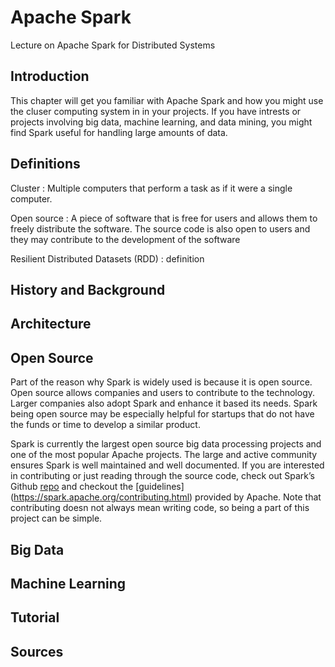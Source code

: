 # Apache Spark
Lecture on Apache Spark for Distributed Systems
## Introduction
This chapter will get you familiar with Apache Spark and how you might use the cluser computing system in in your projects. If you have intrests or projects involving big data, machine learning, and data mining, you might find Spark useful for handling large amounts of data. 
## Definitions 
Cluster
: Multiple computers that perform a task as if it were a single computer.

Open source
: A piece of software that is free for users and allows them to freely distribute the software. The source code is also open to users and they may contribute to the development of the software

Resilient Distributed Datasets (RDD)
: definition
## History and Background
## Architecture
## Open Source
Part of the reason why Spark is widely used is because it is open source. Open source allows companies and users to contribute to the technology. Larger companies also adopt Spark and enhance it based its needs. Spark being open source may be especially helpful for startups that do not have the funds or time to develop a similar product. 

Spark is currently the largest open source big data processing projects and one of the most popular Apache projects. The large and active community ensures Spark is well maintained and well documented. If you are interested in contributing or just reading through the source code, check out Spark’s Github [repo](https://github.com/apache/spark) and checkout the [guidelines] (https://spark.apache.org/contributing.html) provided by Apache. Note that contributing doesn not always mean writing code, so being a part of this project can be simple.  

## Big Data
## Machine Learning 
## Tutorial 
## Sources
